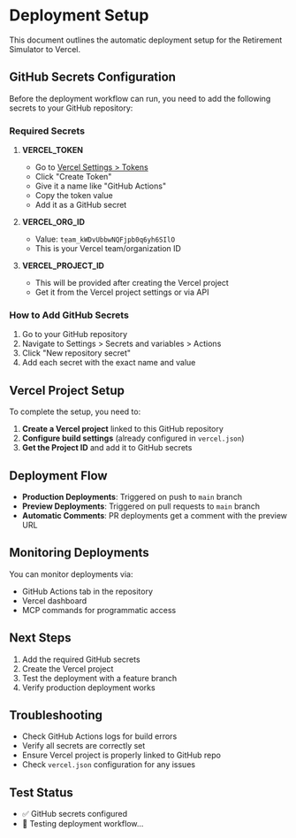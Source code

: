 # Deployment Setup

This document outlines the automatic deployment setup for the Retirement Simulator to Vercel.

## GitHub Secrets Configuration

Before the deployment workflow can run, you need to add the following secrets to your GitHub repository:

### Required Secrets

1. **VERCEL_TOKEN**
   - Go to [Vercel Settings > Tokens](https://vercel.com/account/tokens)
   - Click "Create Token"
   - Give it a name like "GitHub Actions"
   - Copy the token value
   - Add it as a GitHub secret

2. **VERCEL_ORG_ID** 
   - Value: `team_kWDvUbbwNQFjpb0q6yh6SIlO`
   - This is your Vercel team/organization ID

3. **VERCEL_PROJECT_ID**
   - This will be provided after creating the Vercel project
   - Get it from the Vercel project settings or via API

### How to Add GitHub Secrets

1. Go to your GitHub repository
2. Navigate to Settings > Secrets and variables > Actions
3. Click "New repository secret"
4. Add each secret with the exact name and value

## Vercel Project Setup

To complete the setup, you need to:

1. **Create a Vercel project** linked to this GitHub repository
2. **Configure build settings** (already configured in `vercel.json`)
3. **Get the Project ID** and add it to GitHub secrets

## Deployment Flow

- **Production Deployments**: Triggered on push to `main` branch
- **Preview Deployments**: Triggered on pull requests to `main` branch
- **Automatic Comments**: PR deployments get a comment with the preview URL

## Monitoring Deployments

You can monitor deployments via:
- GitHub Actions tab in the repository
- Vercel dashboard
- MCP commands for programmatic access

## Next Steps

1. Add the required GitHub secrets
2. Create the Vercel project
3. Test the deployment with a feature branch
4. Verify production deployment works

## Troubleshooting

- Check GitHub Actions logs for build errors
- Verify all secrets are correctly set
- Ensure Vercel project is properly linked to GitHub repo
- Check `vercel.json` configuration for any issues

## Test Status
- ✅ GitHub secrets configured
- 🧪 Testing deployment workflow...